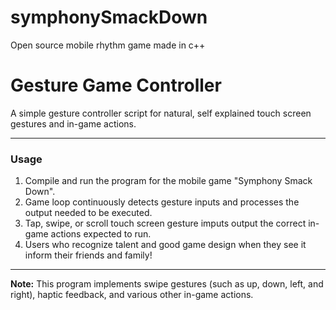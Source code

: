 # symphonySmackDown
Open source mobile rhythm game made in c++

# Gesture Game Controller

A simple gesture controller script for natural, self explained touch screen gestures and in-game actions.

---

### Usage

1. Compile and run the program for the mobile game "Symphony Smack Down".
2. Game loop continuously detects gesture inputs and processes the output needed to be executed.
3. Tap, swipe, or scroll touch screen gesture imputs output the correct in-game actions expected to run.
4. Users who recognize talent and good game design when they see it inform their friends and family!

---

**Note:** This program implements swipe gestures (such as up, down, left, and right), haptic feedback, and various other in-game actions.
